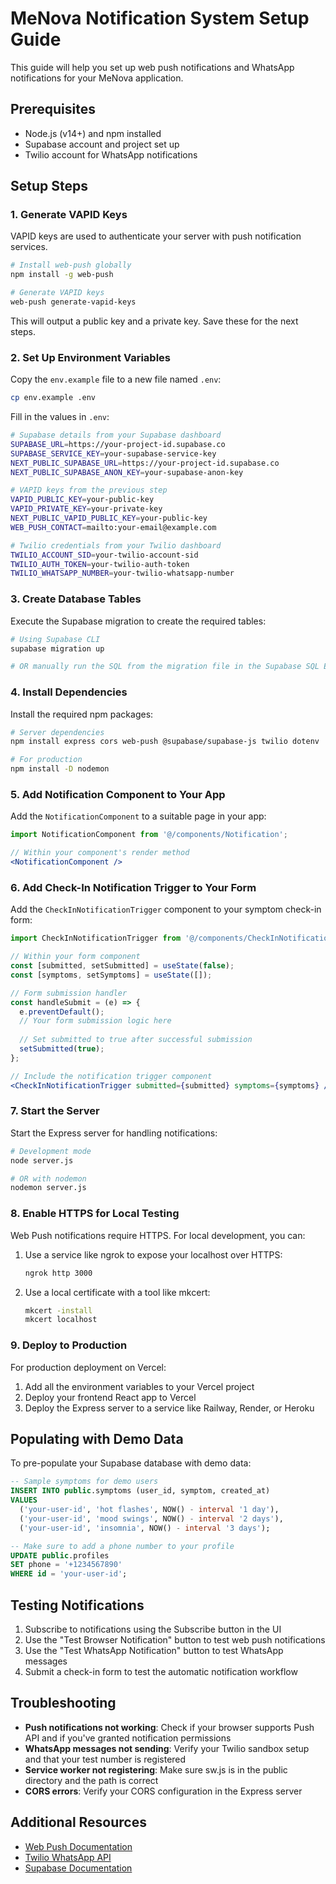 # MeNova Notification System Setup Guide

This guide will help you set up web push notifications and WhatsApp notifications for your MeNova application.

## Prerequisites

- Node.js (v14+) and npm installed
- Supabase account and project set up
- Twilio account for WhatsApp notifications

## Setup Steps

### 1. Generate VAPID Keys

VAPID keys are used to authenticate your server with push notification services.

```bash
# Install web-push globally
npm install -g web-push

# Generate VAPID keys
web-push generate-vapid-keys
```

This will output a public key and a private key. Save these for the next steps.

### 2. Set Up Environment Variables

Copy the `env.example` file to a new file named `.env`:

```bash
cp env.example .env
```

Fill in the values in `.env`:

```bash
# Supabase details from your Supabase dashboard
SUPABASE_URL=https://your-project-id.supabase.co
SUPABASE_SERVICE_KEY=your-supabase-service-key
NEXT_PUBLIC_SUPABASE_URL=https://your-project-id.supabase.co
NEXT_PUBLIC_SUPABASE_ANON_KEY=your-supabase-anon-key

# VAPID keys from the previous step
VAPID_PUBLIC_KEY=your-public-key
VAPID_PRIVATE_KEY=your-private-key
NEXT_PUBLIC_VAPID_PUBLIC_KEY=your-public-key
WEB_PUSH_CONTACT=mailto:your-email@example.com

# Twilio credentials from your Twilio dashboard
TWILIO_ACCOUNT_SID=your-twilio-account-sid
TWILIO_AUTH_TOKEN=your-twilio-auth-token
TWILIO_WHATSAPP_NUMBER=your-twilio-whatsapp-number
```

### 3. Create Database Tables

Execute the Supabase migration to create the required tables:

```bash
# Using Supabase CLI
supabase migration up

# OR manually run the SQL from the migration file in the Supabase SQL Editor
```

### 4. Install Dependencies

Install the required npm packages:

```bash
# Server dependencies
npm install express cors web-push @supabase/supabase-js twilio dotenv

# For production
npm install -D nodemon
```

### 5. Add Notification Component to Your App

Add the `NotificationComponent` to a suitable page in your app:

```jsx
import NotificationComponent from '@/components/Notification';

// Within your component's render method
<NotificationComponent />
```

### 6. Add Check-In Notification Trigger to Your Form

Add the `CheckInNotificationTrigger` component to your symptom check-in form:

```jsx
import CheckInNotificationTrigger from '@/components/CheckInNotificationTrigger';

// Within your form component
const [submitted, setSubmitted] = useState(false);
const [symptoms, setSymptoms] = useState([]);

// Form submission handler
const handleSubmit = (e) => {
  e.preventDefault();
  // Your form submission logic here
  
  // Set submitted to true after successful submission
  setSubmitted(true);
};

// Include the notification trigger component
<CheckInNotificationTrigger submitted={submitted} symptoms={symptoms} />
```

### 7. Start the Server

Start the Express server for handling notifications:

```bash
# Development mode
node server.js

# OR with nodemon
nodemon server.js
```

### 8. Enable HTTPS for Local Testing

Web Push notifications require HTTPS. For local development, you can:

1. Use a service like ngrok to expose your localhost over HTTPS:
   ```bash
   ngrok http 3000
   ```

2. Use a local certificate with a tool like mkcert:
   ```bash
   mkcert -install
   mkcert localhost
   ```

### 9. Deploy to Production

For production deployment on Vercel:

1. Add all the environment variables to your Vercel project
2. Deploy your frontend React app to Vercel
3. Deploy the Express server to a service like Railway, Render, or Heroku

## Populating with Demo Data

To pre-populate your Supabase database with demo data:

```sql
-- Sample symptoms for demo users
INSERT INTO public.symptoms (user_id, symptom, created_at)
VALUES 
  ('your-user-id', 'hot flashes', NOW() - interval '1 day'),
  ('your-user-id', 'mood swings', NOW() - interval '2 days'),
  ('your-user-id', 'insomnia', NOW() - interval '3 days');

-- Make sure to add a phone number to your profile
UPDATE public.profiles
SET phone = '+1234567890'
WHERE id = 'your-user-id';
```

## Testing Notifications

1. Subscribe to notifications using the Subscribe button in the UI
2. Use the "Test Browser Notification" button to test web push notifications
3. Use the "Test WhatsApp Notification" button to test WhatsApp messages
4. Submit a check-in form to test the automatic notification workflow

## Troubleshooting

- **Push notifications not working**: Check if your browser supports Push API and if you've granted notification permissions
- **WhatsApp messages not sending**: Verify your Twilio sandbox setup and that your test number is registered
- **Service worker not registering**: Make sure sw.js is in the public directory and the path is correct
- **CORS errors**: Verify your CORS configuration in the Express server

## Additional Resources

- [Web Push Documentation](https://developer.mozilla.org/en-US/docs/Web/API/Push_API)
- [Twilio WhatsApp API](https://www.twilio.com/docs/whatsapp/api)
- [Supabase Documentation](https://supabase.io/docs) 